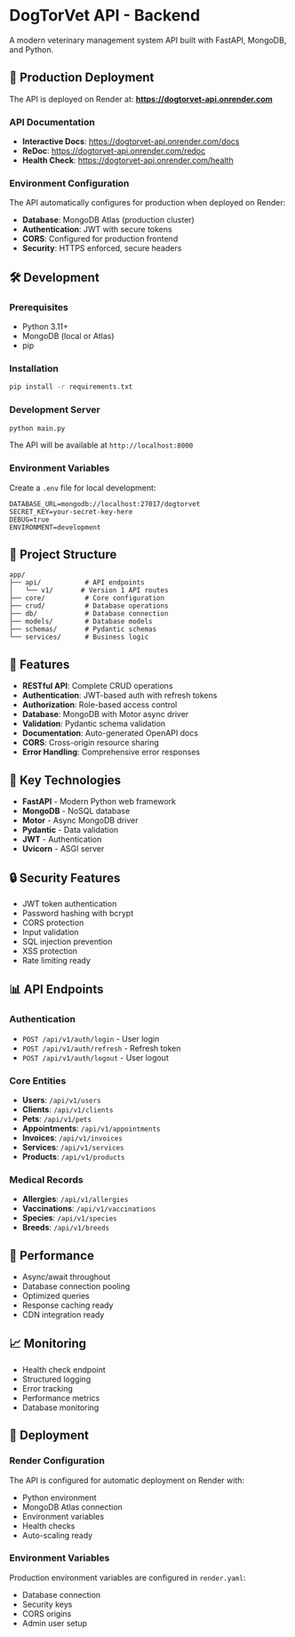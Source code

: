 # DogTorVet API - Backend

A modern veterinary management system API built with FastAPI, MongoDB, and Python.

## 🚀 Production Deployment

The API is deployed on Render at: **https://dogtorvet-api.onrender.com**

### API Documentation

- **Interactive Docs**: https://dogtorvet-api.onrender.com/docs
- **ReDoc**: https://dogtorvet-api.onrender.com/redoc
- **Health Check**: https://dogtorvet-api.onrender.com/health

### Environment Configuration

The API automatically configures for production when deployed on Render:
- **Database**: MongoDB Atlas (production cluster)
- **Authentication**: JWT with secure tokens
- **CORS**: Configured for production frontend
- **Security**: HTTPS enforced, secure headers

## 🛠️ Development

### Prerequisites

- Python 3.11+
- MongoDB (local or Atlas)
- pip

### Installation

```bash
pip install -r requirements.txt
```

### Development Server

```bash
python main.py
```

The API will be available at `http://localhost:8000`

### Environment Variables

Create a `.env` file for local development:

```env
DATABASE_URL=mongodb://localhost:27017/dogtorvet
SECRET_KEY=your-secret-key-here
DEBUG=true
ENVIRONMENT=development
```

## 📁 Project Structure

```
app/
├── api/           # API endpoints
│   └── v1/       # Version 1 API routes
├── core/          # Core configuration
├── crud/          # Database operations
├── db/            # Database connection
├── models/        # Database models
├── schemas/       # Pydantic schemas
└── services/      # Business logic
```

## 🎯 Features

- **RESTful API**: Complete CRUD operations
- **Authentication**: JWT-based auth with refresh tokens
- **Authorization**: Role-based access control
- **Database**: MongoDB with Motor async driver
- **Validation**: Pydantic schema validation
- **Documentation**: Auto-generated OpenAPI docs
- **CORS**: Cross-origin resource sharing
- **Error Handling**: Comprehensive error responses

## 🔧 Key Technologies

- **FastAPI** - Modern Python web framework
- **MongoDB** - NoSQL database
- **Motor** - Async MongoDB driver
- **Pydantic** - Data validation
- **JWT** - Authentication
- **Uvicorn** - ASGI server

## 🔒 Security Features

- JWT token authentication
- Password hashing with bcrypt
- CORS protection
- Input validation
- SQL injection prevention
- XSS protection
- Rate limiting ready

## 📊 API Endpoints

### Authentication
- `POST /api/v1/auth/login` - User login
- `POST /api/v1/auth/refresh` - Refresh token
- `POST /api/v1/auth/logout` - User logout

### Core Entities
- **Users**: `/api/v1/users`
- **Clients**: `/api/v1/clients`
- **Pets**: `/api/v1/pets`
- **Appointments**: `/api/v1/appointments`
- **Invoices**: `/api/v1/invoices`
- **Services**: `/api/v1/services`
- **Products**: `/api/v1/products`

### Medical Records
- **Allergies**: `/api/v1/allergies`
- **Vaccinations**: `/api/v1/vaccinations`
- **Species**: `/api/v1/species`
- **Breeds**: `/api/v1/breeds`

## 🚀 Performance

- Async/await throughout
- Database connection pooling
- Optimized queries
- Response caching ready
- CDN integration ready

## 📈 Monitoring

- Health check endpoint
- Structured logging
- Error tracking
- Performance metrics
- Database monitoring

## 🔧 Deployment

### Render Configuration

The API is configured for automatic deployment on Render with:
- Python environment
- MongoDB Atlas connection
- Environment variables
- Health checks
- Auto-scaling ready

### Environment Variables

Production environment variables are configured in `render.yaml`:
- Database connection
- Security keys
- CORS origins
- Admin user setup 